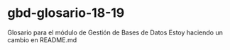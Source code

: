 # gbd-glosario-18-19
Glosario para el módulo de Gestión de Bases de Datos
Estoy haciendo un cambio en README.md
